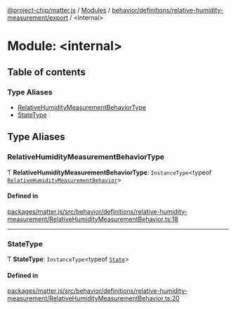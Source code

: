 [@project-chip/matter.js](../README.md) / [Modules](../modules.md) / [behavior/definitions/relative-humidity-measurement/export](behavior_definitions_relative_humidity_measurement_export.md) / \<internal\>

# Module: \<internal\>

## Table of contents

### Type Aliases

- [RelativeHumidityMeasurementBehaviorType](behavior_definitions_relative_humidity_measurement_export._internal_.md#relativehumiditymeasurementbehaviortype)
- [StateType](behavior_definitions_relative_humidity_measurement_export._internal_.md#statetype)

## Type Aliases

### RelativeHumidityMeasurementBehaviorType

Ƭ **RelativeHumidityMeasurementBehaviorType**: `InstanceType`\<typeof [`RelativeHumidityMeasurementBehavior`](behavior_definitions_relative_humidity_measurement_export.md#relativehumiditymeasurementbehavior)\>

#### Defined in

[packages/matter.js/src/behavior/definitions/relative-humidity-measurement/RelativeHumidityMeasurementBehavior.ts:18](https://github.com/project-chip/matter.js/blob/5f71eedebdb9fa54338bde320c311bb359b7455d/packages/matter.js/src/behavior/definitions/relative-humidity-measurement/RelativeHumidityMeasurementBehavior.ts#L18)

___

### StateType

Ƭ **StateType**: `InstanceType`\<typeof [`State`](../classes/behavior_definitions_relative_humidity_measurement_export.RelativeHumidityMeasurementServer.md#state-1)\>

#### Defined in

[packages/matter.js/src/behavior/definitions/relative-humidity-measurement/RelativeHumidityMeasurementBehavior.ts:20](https://github.com/project-chip/matter.js/blob/5f71eedebdb9fa54338bde320c311bb359b7455d/packages/matter.js/src/behavior/definitions/relative-humidity-measurement/RelativeHumidityMeasurementBehavior.ts#L20)
